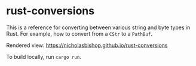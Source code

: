 # rust-conversions

This is a reference for converting between various string and byte
types in Rust. For example, how to convert from a `CStr` to a
`PathBuf`.

Rendered view: https://nicholasbishop.github.io/rust-conversions

To build locally, run `cargo run`.
